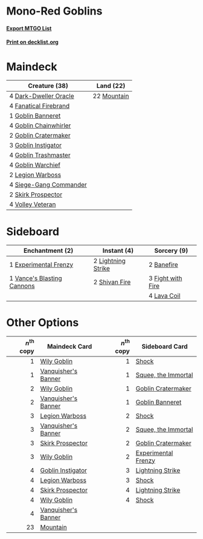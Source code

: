 # Mono-Red Goblins

#### [Export MTGO List](../collection/Mono-Red%20Goblins/Mono-Red%20Goblins.txt)
#### [Print on decklist.org](http://decklist.org/?deckmain=4%09Dark-Dweller%20Oracle%0A4%09Fanatical%20Firebrand%0A1%09Goblin%20Banneret%0A4%09Goblin%20Chainwhirler%0A2%09Goblin%20Cratermaker%0A3%09Goblin%20Instigator%0A4%09Goblin%20Trashmaster%0A4%09Goblin%20Warchief%0A2%09Legion%20Warboss%0A22%09Mountain%0A4%09Siege-Gang%20Commander%0A2%09Skirk%20Prospector%0A4%09Volley%20Veteran&deckside=2%09Banefire%0A1%09Experimental%20Frenzy%0A3%09Fight%20with%20Fire%0A4%09Lava%20Coil%0A2%09Lightning%20Strike%0A2%09Shivan%20Fire%0A1%09Vance's%20Blasting%20Cannons)
# Maindeck

|                                          Creature (38)                                          |                                      Land (22)                                       |
|-------------------------------------------------------------------------------------------------|--------------------------------------------------------------------------------------|
|4 [Dark-Dweller Oracle](http://gatherer.wizards.com/Pages/Card/Details.aspx?multiverseid=447270) |22 [Mountain](http://gatherer.wizards.com/Pages/Card/Details.aspx?multiverseid=439604)|
|4 [Fanatical Firebrand](http://gatherer.wizards.com/Pages/Card/Details.aspx?multiverseid=439758) |                                                                                      |
|1 [Goblin Banneret](http://gatherer.wizards.com/Pages/Card/Details.aspx?multiverseid=452852)     |                                                                                      |
|4 [Goblin Chainwhirler](http://gatherer.wizards.com/Pages/Card/Details.aspx?multiverseid=443017) |                                                                                      |
|2 [Goblin Cratermaker](http://gatherer.wizards.com/Pages/Card/Details.aspx?multiverseid=452853)  |                                                                                      |
|3 [Goblin Instigator](http://gatherer.wizards.com/Pages/Card/Details.aspx?multiverseid=447278)   |                                                                                      |
|4 [Goblin Trashmaster](http://gatherer.wizards.com/Pages/Card/Details.aspx?multiverseid=447280)  |                                                                                      |
|4 [Goblin Warchief](http://gatherer.wizards.com/Pages/Card/Details.aspx?multiverseid=382966)     |                                                                                      |
|2 [Legion Warboss](http://gatherer.wizards.com/Pages/Card/Details.aspx?multiverseid=452859)      |                                                                                      |
|4 [Siege-Gang Commander](http://gatherer.wizards.com/Pages/Card/Details.aspx?multiverseid=413689)|                                                                                      |
|2 [Skirk Prospector](http://gatherer.wizards.com/Pages/Card/Details.aspx?multiverseid=383096)    |                                                                                      |
|4 [Volley Veteran](http://gatherer.wizards.com/Pages/Card/Details.aspx?multiverseid=447304)      |                                                                                      |


# Sideboard

|                                           Enchantment (2)                                           |                                         Instant (4)                                         |                                        Sorcery (9)                                         |
|-----------------------------------------------------------------------------------------------------|---------------------------------------------------------------------------------------------|--------------------------------------------------------------------------------------------|
|1 [Experimental Frenzy](http://gatherer.wizards.com/Pages/Card/Details.aspx?multiverseid=452849)     |2 [Lightning Strike](http://gatherer.wizards.com/Pages/Card/Details.aspx?multiverseid=435303)|2 [Banefire](http://gatherer.wizards.com/Pages/Card/Details.aspx?multiverseid=397676)       |
|1 [Vance's Blasting Cannons](http://gatherer.wizards.com/Pages/Card/Details.aspx?multiverseid=435327)|2 [Shivan Fire](http://gatherer.wizards.com/Pages/Card/Details.aspx?multiverseid=443030)     |3 [Fight with Fire](http://gatherer.wizards.com/Pages/Card/Details.aspx?multiverseid=443007)|
|                                                                                                     |                                                                                             |4 [Lava Coil](http://gatherer.wizards.com/Pages/Card/Details.aspx?multiverseid=452858)      |


# Other Options

|*n*<sup>th</sup> copy|                                        Maindeck Card                                         |*n*<sup>th</sup> copy|                                        Sideboard Card                                        |
|--------------------:|----------------------------------------------------------------------------------------------|--------------------:|----------------------------------------------------------------------------------------------|
|                    1|[Wily Goblin](http://gatherer.wizards.com/Pages/Card/Details.aspx?multiverseid=435329)        |                    1|[Shock](http://gatherer.wizards.com/Pages/Card/Details.aspx?multiverseid=386365)              |
|                    1|[Vanquisher's Banner](http://gatherer.wizards.com/Pages/Card/Details.aspx?multiverseid=435412)|                    1|[Squee, the Immortal](http://gatherer.wizards.com/Pages/Card/Details.aspx?multiverseid=443034)|
|                    2|[Wily Goblin](http://gatherer.wizards.com/Pages/Card/Details.aspx?multiverseid=435329)        |                    1|[Goblin Cratermaker](http://gatherer.wizards.com/Pages/Card/Details.aspx?multiverseid=452853) |
|                    2|[Vanquisher's Banner](http://gatherer.wizards.com/Pages/Card/Details.aspx?multiverseid=435412)|                    1|[Goblin Banneret](http://gatherer.wizards.com/Pages/Card/Details.aspx?multiverseid=452852)    |
|                    3|[Legion Warboss](http://gatherer.wizards.com/Pages/Card/Details.aspx?multiverseid=452859)     |                    2|[Shock](http://gatherer.wizards.com/Pages/Card/Details.aspx?multiverseid=386365)              |
|                    3|[Vanquisher's Banner](http://gatherer.wizards.com/Pages/Card/Details.aspx?multiverseid=435412)|                    2|[Squee, the Immortal](http://gatherer.wizards.com/Pages/Card/Details.aspx?multiverseid=443034)|
|                    3|[Skirk Prospector](http://gatherer.wizards.com/Pages/Card/Details.aspx?multiverseid=383096)   |                    2|[Goblin Cratermaker](http://gatherer.wizards.com/Pages/Card/Details.aspx?multiverseid=452853) |
|                    3|[Wily Goblin](http://gatherer.wizards.com/Pages/Card/Details.aspx?multiverseid=435329)        |                    2|[Experimental Frenzy](http://gatherer.wizards.com/Pages/Card/Details.aspx?multiverseid=452849)|
|                    4|[Goblin Instigator](http://gatherer.wizards.com/Pages/Card/Details.aspx?multiverseid=447278)  |                    3|[Lightning Strike](http://gatherer.wizards.com/Pages/Card/Details.aspx?multiverseid=435303)   |
|                    4|[Legion Warboss](http://gatherer.wizards.com/Pages/Card/Details.aspx?multiverseid=452859)     |                    3|[Shock](http://gatherer.wizards.com/Pages/Card/Details.aspx?multiverseid=386365)              |
|                    4|[Skirk Prospector](http://gatherer.wizards.com/Pages/Card/Details.aspx?multiverseid=383096)   |                    4|[Lightning Strike](http://gatherer.wizards.com/Pages/Card/Details.aspx?multiverseid=435303)   |
|                    4|[Wily Goblin](http://gatherer.wizards.com/Pages/Card/Details.aspx?multiverseid=435329)        |                    4|[Shock](http://gatherer.wizards.com/Pages/Card/Details.aspx?multiverseid=386365)              |
|                    4|[Vanquisher's Banner](http://gatherer.wizards.com/Pages/Card/Details.aspx?multiverseid=435412)|                     |                                                                                              |
|                   23|[Mountain](http://gatherer.wizards.com/Pages/Card/Details.aspx?multiverseid=439604)           |                     |                                                                                              |

